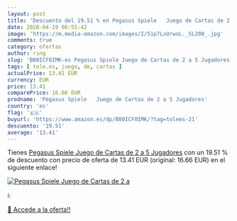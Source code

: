 ```yaml
---
layout: post
title: 'Descuento del 19.51 % en Pegasus Spiele   Juego de Cartas de 2 a '
date: 2020-04-19 06:55:42
image: 'https://m.media-amazon.com/images/I/51p7LxUrwoL._SL200_.jpg'
comments: true
category: ofertas
author: ring
slug: 'B00ICF0IMK-es Pegasus Spiele Juego de Cartas de 2 a 5 Jugadores'
tags: [ tole.es, juego, de, cartas ]
actualPrice: 13.41 EUR
currency: EUR
price: 13.41
comparePrice: 16.66 EUR
prodname: 'Pegasus Spiele   Juego de Cartas de 2 a 5 Jugadores'
country: 'es'
flag: '🇪🇸'
buyurl: 'https://www.amazon.es/dp/B00ICF0IMK/?tag=tolees-21'
descuento: '19.51'
average: '13.41'
---
```


Tienes [Pegasus Spiele   Juego de Cartas de 2 a 5 Jugadores](https://www.amazon.es/dp/B00ICF0IMK/?tag=tolees-21) con un 19.51 % de descuento con precio de oferta de 13.41 EUR (original: 16.66 EUR) en el siguiente enlace!

[![Pegasus Spiele   Juego de Cartas de 2 a ](https://m.media-amazon.com/images/I/51p7LxUrwoL._SL200_.jpg)](https://www.amazon.es/dp/B00ICF0IMK/?tag=tolees-21)

ℹ️:


[🛒 Accede a la oferta!!](https://www.amazon.es/dp/B00ICF0IMK/?tag=tolees-21)
